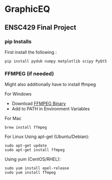 # GraphicEQ
## ENSC429 Final Project

###  pip Installs
First install the following :
```
pip install pydub numpy matplotlib scipy PyQt5
```


### FFMPEG (if needed)
Might also additionally have to install ffmpeg

For Windows
- Download [FFMPEG Binary](https://github.com/BtbN/FFmpeg-Builds/releases)
- Add to PATH in Environment Variables

For Mac
```
brew install ffmpeg
```

For Linux
Using apt-get (Ubuntu/Debian):
```
sudo apt-get update
sudo apt-get install ffmpeg
```
Using yum (CentOS/RHEL):
```
sudo yum install epel-release
sudo yum install ffmpeg
```
